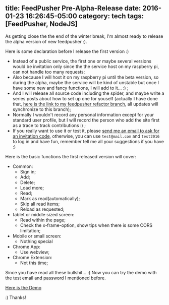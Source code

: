 title: FeedPusher Pre-Alpha-Release
date: 2016-01-23 16:26:45-05:00
category: tech
tags: [FeedPusher, NodeJS]
---

As getting close the the end of the winter break, I'm almost ready to release the alpha version of new feedpusher :).

Here is some declaration before I release the first version :)

- Instead of a public service, the first one or maybe several versions would be invitation only since the the service host on my raspberry pi, can not handle too many requests;
- Also because I will host it on my raspberry pi until the beta version, so during the alpha, maybe the service will be kind of unstable but once I have some new and fancy functions, I will add to it... :) ;
- And I will release all source code including the spider, and maybe write a series posts about how to set up one for youself (actually I have done that, [here is the link to my feedpusher refactor branch](https://github.com/taoalpha/feedpusher/tree/refactor), all updates will synchronize to this branch);
- Normally I wouldn't record any personal information except for your standard user profile, but I will record the person who add the site first as a trace to track contributions :) ;
- If you really want to use it or test it, please [send me an email to ask for an invitation code](mailto:tao@taoalpha.me), otherwise, you can use `test@mail.com` and `test2016` to log in and have fun, remember tell me all your suggestions if you have :)

Here is the basic functions the first released version will cover:

- Common:
  - Sign in;
  - Add;
  - Delete;
  - Load more;
  - Read;
  - Mark as read(automatically);
  - Skip all read items;
  - Reload as requested;
- tablet or middle sized screen:
  - Read within the page;
  - Check the x-frame-option, show tips when there is some CORS limitation;
- Mobile or small screen:
  - Nothing special
- Chrome App:
  - Use webview;
- Chrome Extension:
  - Not this time;

Since you have read all these bullshit... :) Now you can try the demo with the test email and password I mentioned before.

[Here is the Demo](http://feedpusher.taoalpha.me/#/rss)

:) Thanks!
